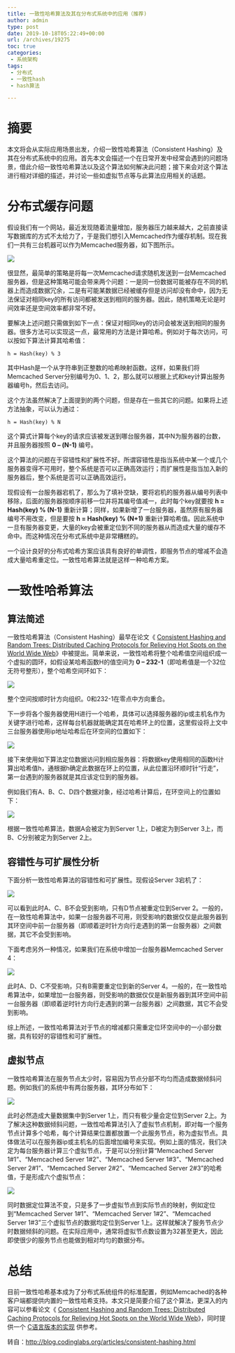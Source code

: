 ```yaml
---
title: 一致性哈希算法及其在分布式系统中的应用（推荐)
author: admin
type: post
date: 2019-10-18T05:22:49+00:00
url: /archives/19275
toc: true
categories:
 - 系统架构
tags:
 - 分布式
 - 一致性hash
 - hash算法

---
```

# 摘要 

本文将会从实际应用场景出发，介绍一致性哈希算法（Consistent Hashing）及其在分布式系统中的应用。首先本文会描述一个在日常开发中经常会遇到的问题场景，借此介绍一致性哈希算法以及这个算法如何解决此问题；接下来会对这个算法进行相对详细的描述，并讨论一些如虚拟节点等与此算法应用相关的话题。

# 分布式缓存问题 

假设我们有一个网站，最近发现随着流量增加，服务器压力越来越大，之前直接读写数据库的方式不太给力了，于是我们想引入Memcached作为缓存机制。现在我们一共有三台机器可以作为Memcached服务器，如下图所示。

![](https://blogstatic.haohtml.com//uploads/2023/09/1.png)

很显然，最简单的策略是将每一次Memcached请求随机发送到一台Memcached服务器，但是这种策略可能会带来两个问题：一是同一份数据可能被存在不同的机器上而造成数据冗余，二是有可能某数据已经被缓存但是访问却没有命中，因为无法保证对相同key的所有访问都被发送到相同的服务器。因此，随机策略无论是时间效率还是空间效率都非常不好。

要解决上述问题只需做到如下一点：保证对相同key的访问会被发送到相同的服务器。很多方法可以实现这一点，最常用的方法是计算哈希。例如对于每次访问，可以按如下算法计算其哈希值：

```
h = Hash(key) % 3
```



其中Hash是一个从字符串到正整数的哈希映射函数。这样，如果我们将Memcached Server分别编号为0、1、2，那么就可以根据上式和key计算出服务器编号h，然后去访问。

这个方法虽然解决了上面提到的两个问题，但是存在一些其它的问题。如果将上述方法抽象，可以认为通过：

```
h = Hash(key) % N
```



这个算式计算每个key的请求应该被发送到哪台服务器，其中N为服务器的台数，并且服务器按照 **0 – (N-1)** 编号。

这个算法的问题在于容错性和扩展性不好。所谓容错性是指当系统中某一个或几个服务器变得不可用时，整个系统是否可以正确高效运行；而扩展性是指当加入新的服务器后，整个系统是否可以正确高效运行。

现假设有一台服务器宕机了，那么为了填补空缺，要将宕机的服务器从编号列表中移除，后面的服务器按顺序前移一位并将其编号值减一，此时每个key就要按 **h = Hash(key) % (N-1)** 重新计算；同样，如果新增了一台服务器，虽然原有服务器编号不用改变，但是要按 **h = Hash(key) % (N+1)** 重新计算哈希值。因此系统中一旦有服务器变更，大量的key会被重定位到不同的服务器从而造成大量的缓存不命中。而这种情况在分布式系统中是非常糟糕的。

一个设计良好的分布式哈希方案应该具有良好的单调性，即服务节点的增减不会造成大量哈希重定位。一致性哈希算法就是这样一种哈希方案。

# 一致性哈希算法 

## 算法简述 

一致性哈希算法（Consistent Hashing）最早在论文《 [Consistent Hashing and Random Trees: Distributed Caching Protocols for Relieving Hot Spots on the World Wide Web](http://www.akamai.com/dl/technical_publications/ConsistenHashingandRandomTreesDistributedCachingprotocolsforrelievingHotSpotsontheworldwideweb.pdf)》中被提出。简单来说，一致性哈希将整个哈希值空间组织成一个虚拟的圆环，如假设某哈希函数H的值空间为 **0 – 232-1**（即哈希值是一个32位无符号整形），整个哈希空间环如下：

![](https://blogstatic.haohtml.com//uploads/2023/09/2.png)

整个空间按顺时针方向组织。0和232-1在零点中方向重合。

下一步将各个服务器使用H进行一个哈希，具体可以选择服务器的ip或主机名作为关键字进行哈希，这样每台机器就能确定其在哈希环上的位置，这里假设将上文中三台服务器使用ip地址哈希后在环空间的位置如下：

![](https://blogstatic.haohtml.com//uploads/2023/09/3.png)

接下来使用如下算法定位数据访问到相应服务器：将数据key使用相同的函数H计算出哈希值h，通根据h确定此数据在环上的位置，从此位置沿环顺时针“行走”，第一台遇到的服务器就是其应该定位到的服务器。

例如我们有A、B、C、D四个数据对象，经过哈希计算后，在环空间上的位置如下：

![](https://blogstatic.haohtml.com//uploads/2023/09/4.png)

根据一致性哈希算法，数据A会被定为到Server 1上，D被定为到Server 3上，而B、C分别被定为到Server 2上。

## 容错性与可扩展性分析 

下面分析一致性哈希算法的容错性和可扩展性。现假设Server 3宕机了：

![](https://blogstatic.haohtml.com//uploads/2023/09/5.png)

可以看到此时A、C、B不会受到影响，只有D节点被重定位到Server 2。一般的，在一致性哈希算法中，如果一台服务器不可用，则受影响的数据仅仅是此服务器到其环空间中前一台服务器（即顺着逆时针方向行走遇到的第一台服务器）之间数据，其它不会受到影响。

下面考虑另外一种情况，如果我们在系统中增加一台服务器Memcached Server 4：

![](https://blogstatic.haohtml.com//uploads/2023/09/6.png)

此时A、D、C不受影响，只有B需要重定位到新的Server 4。一般的，在一致性哈希算法中，如果增加一台服务器，则受影响的数据仅仅是新服务器到其环空间中前一台服务器（即顺着逆时针方向行走遇到的第一台服务器）之间数据，其它不会受到影响。

综上所述，一致性哈希算法对于节点的增减都只需重定位环空间中的一小部分数据，具有较好的容错性和可扩展性。

## 虚拟节点 

一致性哈希算法在服务节点太少时，容易因为节点分部不均匀而造成数据倾斜问题。例如我们的系统中有两台服务器，其环分布如下：

![](https://blogstatic.haohtml.com//uploads/2023/09/7.png)

此时必然造成大量数据集中到Server 1上，而只有极少量会定位到Server 2上。为了解决这种数据倾斜问题，一致性哈希算法引入了虚拟节点机制，即对每一个服务节点计算多个哈希，每个计算结果位置都放置一个此服务节点，称为虚拟节点。具体做法可以在服务器ip或主机名的后面增加编号来实现。例如上面的情况，我们决定为每台服务器计算三个虚拟节点，于是可以分别计算“Memcached Server 1#1”、“Memcached Server 1#2”、“Memcached Server 1#3”、“Memcached Server 2#1”、“Memcached Server 2#2”、“Memcached Server 2#3”的哈希值，于是形成六个虚拟节点：

![](https://blogstatic.haohtml.com//uploads/2023/09/8.png)

同时数据定位算法不变，只是多了一步虚拟节点到实际节点的映射，例如定位到“Memcached Server 1#1”、“Memcached Server 1#2”、“Memcached Server 1#3”三个虚拟节点的数据均定位到Server 1上。这样就解决了服务节点少时数据倾斜的问题。在实际应用中，通常将虚拟节点数设置为32甚至更大，因此即使很少的服务节点也能做到相对均匀的数据分布。

# 总结 

目前一致性哈希基本成为了分布式系统组件的标准配置，例如Memcached的各种客户端都提供内置的一致性哈希支持。本文只是简要介绍了这个算法，更深入的内容可以参看论文《 [Consistent Hashing and Random Trees: Distributed Caching Protocols for Relieving Hot Spots on the World Wide Web](http://www.akamai.com/dl/technical_publications/ConsistenHashingandRandomTreesDistributedCachingprotocolsforrelievingHotSpotsontheworldwideweb.pdf)》，同时提供一个 [C语言版本的实现](http://www.codeproject.com/KB/recipes/lib-conhash.aspx) 供参考。

转自：http://blog.codinglabs.org/articles/consistent-hashing.html